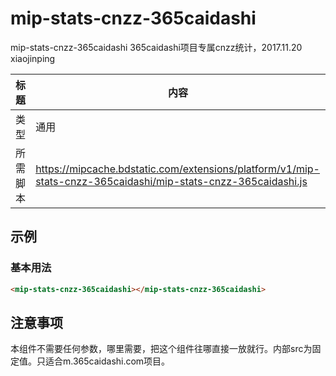 # mip-stats-cnzz-365caidashi

mip-stats-cnzz-365caidashi 365caidashi项目专属cnzz统计，2017.11.20 xiaojinping

标题|内容
----|----
类型|通用
所需脚本|https://mipcache.bdstatic.com/extensions/platform/v1/mip-stats-cnzz-365caidashi/mip-stats-cnzz-365caidashi.js

## 示例

### 基本用法
```html
<mip-stats-cnzz-365caidashi></mip-stats-cnzz-365caidashi>
```



## 注意事项

本组件不需要任何参数，哪里需要，把这个组件往哪直接一放就行。内部src为固定值。只适合m.365caidashi.com项目。